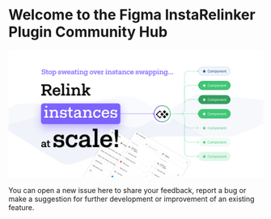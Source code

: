 # Welcome to the Figma InstaRelinker Plugin Community Hub
![alt text](./images/banner-1.png)

You can open a new issue here to share your feedback, report a bug or make a suggestion for further development or improvement of an existing feature.
